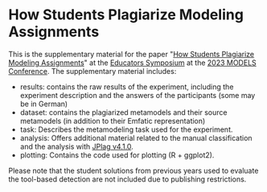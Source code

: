 # How Students Plagiarize Modeling Assignments

This is the supplementary material for the paper "[How Students Plagiarize Modeling Assignments](https://doi.org/10.1109/MODELS-C59198.2023.00032)" at the [Educators Symposium](https://conf.researchr.org/track/models-2023/models-2023-educators-symposium#event-overview) at the [2023 MODELS Conference](https://conf.researchr.org/home/models-2023). The supplementary material includes:

* results: contains the raw results of the experiment, including the experiment description and the answers of the participants (some may be in German)
* dataset: contains the plagiarized metamodels and their source metamodels (in addition to their Emfatic representation)
* task: Describes the metamodeling task used for the experiment.
* analysis: Offers additional material related to the manual classification and the analysis with [JPlag v4.1.0](https://github.com/jplag/JPlag/releases/tag/v4.1.0).
* plotting: Contains the code used for plotting (R + ggplot2).

Please note that the student solutions from previous years used to evaluate the tool-based detection are not included due to publishing restrictions.
